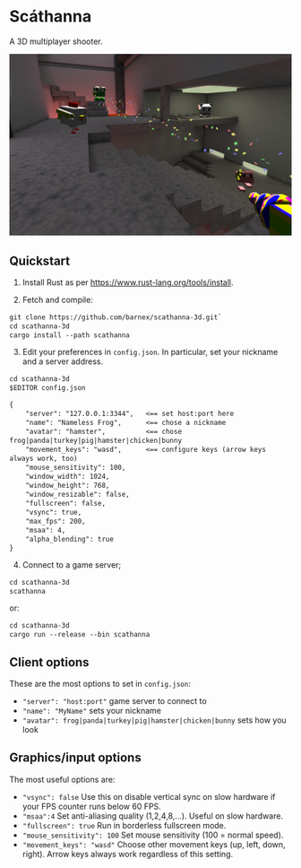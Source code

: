 # Scáthanna

A 3D multiplayer shooter.

![fig](shots/010-poster.jpg)

## Quickstart

1. Install Rust as per https://www.rust-lang.org/tools/install.

2. Fetch and compile:
```
git clone https://github.com/barnex/scathanna-3d.git`
cd scathanna-3d
cargo install --path scathanna
```

3. Edit your preferences in `config.json`. In particular, set your nickname and a server address.
```
cd scathanna-3d
$EDITOR config.json
```

```
{
	"server": "127.0.0.1:3344",   <== set host:port here
	"name": "Nameless Frog",      <== chose a nickname
	"avatar": "hamster",          <== chose frog|panda|turkey|pig|hamster|chicken|bunny
	"movement_keys": "wasd",      <== configure keys (arrow keys always work, too)
	"mouse_sensitivity": 100,
	"window_width": 1024,
	"window_height": 768,
	"window_resizable": false,
	"fullscreen": false,
	"vsync": true,
	"max_fps": 200,
	"msaa": 4,
	"alpha_blending": true
}
```


4. Connect to a game server;
```
cd scathanna-3d
scathanna
```
or:
```
cd scathanna-3d
cargo run --release --bin scathanna
```

## Client options

These are the most options to set in `config.json`:

  * `"server": "host:port"` game server to connect to
  * `"name": "MyName"` sets your nickname
  * `"avatar": frog|panda|turkey|pig|hamster|chicken|bunny` sets how you look


## Graphics/input options

The most useful options are:

  * `"vsync": false` Use this on disable vertical sync on slow hardware if your FPS counter runs below 60 FPS.
  * `"msaa":4` Set anti-aliasing quality (1,2,4,8,...). Useful on slow hardware.
  * `"fullscreen": true` Run in borderless fullscreen mode.
  * `"mouse_sensitivity": 100` Set mouse sensitivity (100 = normal speed).
  * `"movement_keys": "wasd"` Choose other movement keys (up, left, down, right). Arrow keys always work regardless of this setting.
